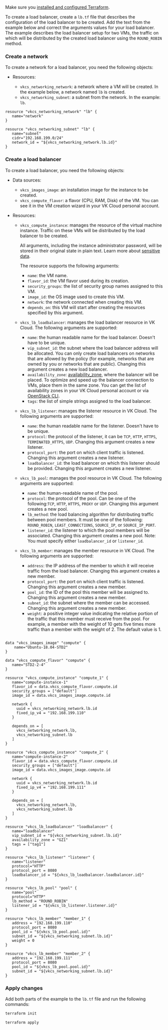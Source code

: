 <warn>

Make sure you [installed and configured Terraform](../../../quick-start).

</warn>

To create a load balancer, create a `lb.tf` file that describes the configuration of the load balancer to be created. Add the text from the example below and correct the arguments values for your load balancer. The example describes the load balancer setup for two VMs, the traffic on which will be distributed by the created load balancer using the `ROUND_ROBIN` method.

### Create a network

To create a network for a load balancer, you need the following objects:

- Resources:

  - `vkcs_networking_network`: a network where a VM will be created. In the example below, a network named `lb` is created.
  - `vkcs_networking_subnet`: a subnet from the network. In the example: `lb`.

```hcl
resource "vkcs_networking_network" "lb" {
   name="network"
}

resource "vkcs_networking_subnet" "lb" {
   name="subnet"
   cidr="192.168.199.0/24"
   network_id = "${vkcs_networking_network.lb.id}"
}
```

### Create a load balancer

To create a load balancer, you need the following objects:

- Data sources:

  - `vkcs_images_image`: an installation image for the instance to be created.
  - `vkcs_compute_flavor`: a flavor (CPU, RAM, Disk) of the VM. You can see it in the VM creation wizard in your VK Cloud personal account.

- Resources:

  - `vkcs_compute_instance`: manages the resource of the virtual machine instance. Traffic on these VMs will be distributed by the load balancer to be created.

     <warn>

     All arguments, including the instance administrator password, will be stored in their original state in plain text. Learn more about [sensitive data](https://www.terraform.io/docs/language/state/sensitive-data.html?_ga=2.74378194.1320188012.1657572463-152934297.1633441142).

     </warn>

     The resource supports the following arguments:

    - `name`: the VM name.
    - `flavor_id`: the VM flavor used during its creation.
    - `security_groups`: the list of security group names assigned to this VM.
    - `image_id`: the OS image used to create this VM.
    - `network`: the network connected when creating this VM.
    - `depends_on`: this VM will start after creating the resources specified by this argument.

  - `vkcs_lb_loadbalancer`: manages the load balancer resource in VK Cloud. The following arguments are supported:

    - `name`: the human readable name for the load balancer. Doesn't have to be unique.
    - `vip_subnet_id`: the subnet where the load balancer address will be allocated. You can only create load balancers on networks that are allowed by the policy (for example, networks that are owned by you or networks that are public). Changing this argument creates a new load balancer.
    - `availability_zone`: [availability_zone](/en/intro/start/concepts/architecture#availability_zones_567cfd7a), where the balancer will be placed. To optimize and speed up the balancer connection to VMs, place them in the same zone. You can get the list of availability zones in your VK Cloud personal account or via [OpenStack CLI](/en/tools-for-using-services/cli/openstack-cli#examples_of_openstack_cli_commands).
    - `tags`: the list of simple strings assigned to the load balancer.

  - `vkcs_lb_listener`: manages the listener resource in VK Cloud. The following arguments are supported:

    - `name`: the human readable name for the listener. Doesn't have to be unique.
    - `protocol`: the protocol of the listener, it can be `TCP`, `HTTP`, `HTTPS`, `TERMINATED_HTTPS`, `UDP`. Changing this argument creates a new listener.
    - `protocol_port`: the port on which client traffic is listened. Changing this argument creates a new listener.
    - `loadbalancer_id`: the load balancer on which this listener should be provided. Changing this argument creates a new listener.

  - `vkcs_lb_pool`: manages the pool resource in VK Cloud. The following arguments are supported:

    - `name`: the human-readable name of the pool.
    - `protocol`: the protocol of the pool. Can be one of the following:`TCP`, `HTTP`, `HTTPS`, `PROXY` or `UDP`. Changing this argument creates a new pool.
    - `lb_method`: the load balancing algorithm for distributing traffic between pool members. It must be one of the following: `ROUND_ROBIN`, `LEAST_CONNECTIONS`, `SOURCE_IP`, or `SOURCE_IP_PORT`.
    - `listener_id`: the listener to which the pool members will be associated. Changing this argument creates a new pool. Note: You must specify either `loadbalancer_id` or `listener_id`.

  - `vkcs_lb_member`: manages the member resource in VK Cloud. The following arguments are supported:

    - `address`: the IP address of the member to which it will receive traffic from the load balancer. Changing this argument creates a new member.
    - `protocol_port`: the port on which client traffic is listened. Changing this argument creates a new member.
    - `pool_id`: the ID of the pool this member will be assigned to. Changing this argument creates a new member.
    - `subnet_id`: the subnet where the member can be accessed. Changing this argument creates a new member.
    - `weight`: a positive integer value indicating the relative portion of the traffic that this member must receive from the pool. For example, a member with the weight of 10 gets five times more traffic than a member with the weight of 2. The default value is 1.

```hcl

data "vkcs_images_image" "compute" {
    name="Ubuntu-18.04-STD2"
}

data "vkcs_compute_flavor" "compute" {
   name="STD2-2-4"
}

resource "vkcs_compute_instance" "compute_1" {
   name="compute-instance-1"
   flavor_id = data.vkcs_compute_flavor.compute.id
   security_groups = ["default"]
   image_id = data.vkcs_images_image.compute.id

   network {
     uuid = vkcs_networking_network.lb.id
     fixed_ip_v4 = "192.168.199.110"
   }

   depends_on = [
     vkcs_networking_network.lb,
     vkcs_networking_subnet.lb
   ]
}

resource "vkcs_compute_instance" "compute_2" {
   name="compute-instance-2"
   flavor_id = data.vkcs_compute_flavor.compute.id
   security_groups = ["default"]
   image_id = data.vkcs_images_image.compute.id

   network {
     uuid = vkcs_networking_network.lb.id
     fixed_ip_v4 = "192.168.199.111"
   }

   depends_on = [
     vkcs_networking_network.lb,
     vkcs_networking_subnet.lb
   ]
}

resource "vkcs_lb_loadbalancer" "loadbalancer" {
   name="loadbalancer"
   vip_subnet_id = "${vkcs_networking_subnet.lb.id}"
   availability_zone = "GZ1"
   tags = ["tag1"]
}

resource "vkcs_lb_listener" "listener" {
   name="listener"
   protocol="HTTP"
   protocol_port = 8080
   loadbalancer_id = "${vkcs_lb_loadbalancer.loadbalancer.id}"
}

resource "vkcs_lb_pool" "pool" {
   name="pool"
   protocol="HTTP"
   lb_method = "ROUND_ROBIN"
   listener_id = "${vkcs_lb_listener.listener.id}"
}

resource "vkcs_lb_member" "member_1" {
   address = "192.168.199.110"
   protocol_port = 8080
   pool_id = "${vkcs_lb_pool.pool.id}"
   subnet_id = "${vkcs_networking_subnet.lb.id}"
   weight = 0
}

resource "vkcs_lb_member" "member_2" {
   address = "192.168.199.111"
   protocol_port = 8080
   pool_id = "${vkcs_lb_pool.pool.id}"
   subnet_id = "${vkcs_networking_subnet.lb.id}"
}
```

### Apply changes

Add both parts of the example to the `lb.tf` file and run the following commands:

```bash
terraform init
```
```bash
terraform apply
```
